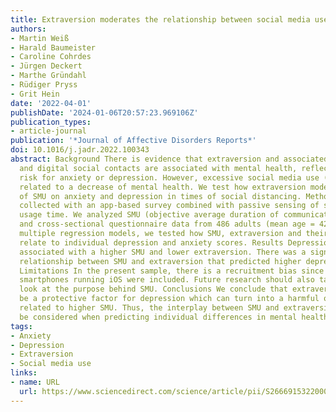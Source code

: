 ```yaml
---
title: Extraversion moderates the relationship between social media use and depression
authors:
- Martin Weiß
- Harald Baumeister
- Caroline Cohrdes
- Jürgen Deckert
- Marthe Gründahl
- Rüdiger Pryss
- Grit Hein
date: '2022-04-01'
publishDate: '2024-01-06T20:57:23.969106Z'
publication_types:
- article-journal
publication: '*Journal of Affective Disorders Reports*'
doi: 10.1016/j.jadr.2022.100343
abstract: Background There is evidence that extraversion and associated frequent personal
  and digital social contacts are associated with mental health, reflected in reduced
  risk for anxiety or depression. However, excessive social media use (SMU) has been
  related to a decrease of mental health. We test how extraversion moderates the effect
  of SMU on anxiety and depression in times of social distancing. Methods Data were
  collected with an app-based survey combined with passive sensing of social media
  usage time. We analyzed SMU (objective average duration of communication app usage)
  and cross-sectional questionnaire data from 486 adults (mean age = 42.42). Using
  multiple regression models, we tested how SMU, extraversion and their interaction
  relate to individual depression and anxiety scores. Results Depression scores were
  associated with a higher SMU and lower extraversion. There was a significant positive
  relationship between SMU and extraversion that predicted higher depression scores.
  Limitations In the present sample, there is a recruitment bias since only data from
  smartphones running iOS were included. Future research should also take a closer
  look at the purpose behind SMU. Conclusions We conclude that extraversion might
  be a protective factor for depression which can turn into a harmful one if it is
  related to higher SMU. Thus, the interplay between SMU and extraversion needs to
  be considered when predicting individual differences in mental health.
tags:
- Anxiety
- Depression
- Extraversion
- Social media use
links:
- name: URL
  url: https://www.sciencedirect.com/science/article/pii/S2666915322000361
---
```

